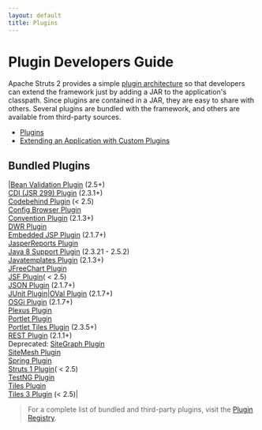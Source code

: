 ```yaml
---
layout: default
title: Plugins
---
```


# Plugin Developers Guide

Apache Struts 2 provides a simple [plugin architecture](plugins) so that developers can extend the framework just 
by adding a JAR to the application's classpath. Since plugins are contained in a JAR, they are easy to share with others. 
Several plugins are bundled with the framework, and others are available from third-party sources.

- [Plugins](plugins)
- [Extending an Application with Custom Plugins](extending-an-application-with-custom-plugins)

## Bundled Plugins

|[Bean Validation Plugin](bean-validation) (2.5+)<br>[CDI (JSR 299) Plugin](cdi) (2.3.1+)<br>[Codebehind Plugin](codebehind) (< 2.5)<br>[Config Browser Plugin](config-browser)<br>[Convention Plugin](convention) (2.1.3+)<br>[DWR Plugin](dwr)<br>[Embedded JSP Plugin](embedded-jsp) (2.1.7+)<br>[JasperReports Plugin](jasperreports)<br>[Java 8 Support Plugin](java-8-support) (2.3.21 - 2.5.2)<br>[Javatemplates Plugin](javatemplates) (2.1.3+)<br>[JFreeChart Plugin](jfreechart)<br>[JSF Plugin](jsf)( < 2.5)<br>[JSON Plugin](json)  (2.1.7+)<br>[JUnit Plugin](junit)|[OVal Plugin](oval) (2.1.7+)<br>[OSGi Plugin](osgi) (2.1.7+)<br>[Plexus Plugin](plexus)<br>[Portlet Plugin](portlet)<br>[Portlet Tiles Plugin](portlet-tiles) (2.3.5+)<br>[REST Plugin](rest) (2.1.1+)<br>Deprecated: [SiteGraph Plugin](sitegraph)<br>[SiteMesh Plugin](sitemesh)<br>[Spring Plugin](spring)<br>[Struts 1 Plugin](struts-1)( < 2.5)<br>[TestNG Plugin](testng)<br>[Tiles Plugin](tiles)<br>[Tiles 3 Plugin](tiles-3)  (< 2.5)|

>  For a complete list of bundled and third-party plugins, visit the [Plugin Registry](http://cwiki.apache.org/S2PLUGINS/Home).
